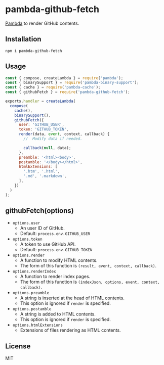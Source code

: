 # pambda-github-fetch

[Pambda](https://github.com/pambda/pambda) to render GitHub contents.

## Installation

```
npm i pambda-github-fetch
```

## Usage

``` javascript
const { compose, createLambda } = require('pambda');
const { binarySupport } = require('pambda-binary-support');
const { cache } = require('pambda-cache');
const { githubFetch } = require('pambda-github-fetch');

exports.handler = createLambda(
  compose(
    cache(),
    binarySupport(),
    githubFetch({
      user: 'GITHUB_USER',
      token: 'GITHUB_TOKEN',
      render(data, event, context, callback) {
        //  Modify data if needed.

        callback(null, data);
      },
      preamble: '<html><body>',
      postamble: '</body></html>',
      htmlExtensions: [
        '.htm', '.html',
        '.md', '.markdown',
      ],
    })
  )
);
```

## githubFetch(options)

- `options.user`
    - An user ID of GitHub.
    - Default: `process.env.GITHUB_USER`
- `options.token`
    - A token to use GitHub API.
    - Default: `process.env.GITHUB_TOKEN`
- `options.render`
    - A function to modify HTML contents.
    - The form of this function is `(result, event, context, callback)`.
- `options.renderIndex`
    - A function to render index pages.
    - The form of this function is `(indexJson, options, event, context, callback)`.
- `options.preamble`
    - A string is inserted at the head of HTML contents.
    - This option is ignored if `render` is specified.
- `options.postamble`
    - A string is added to HTML contents.
    - This option is ignored if `render` is specified.
- `options.htmlExtensions`
    - Extensions of files rendering as HTML contents.

## License

MIT
